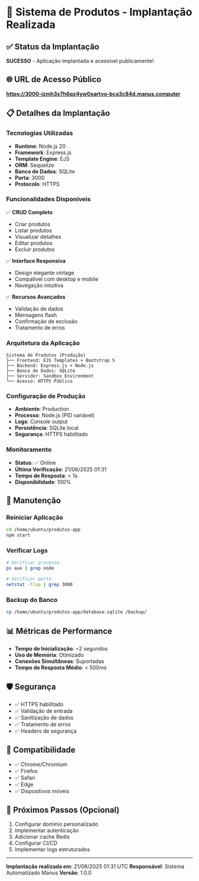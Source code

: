 # 🚀 Sistema de Produtos - Implantação Realizada

## ✅ Status da Implantação
**SUCESSO** - Aplicação implantada e acessível publicamente!

## 🌐 URL de Acesso Público
**https://3000-izmh3x7h6qz4yw0sqrtvo-bca3c84d.manus.computer**

## 📋 Detalhes da Implantação

### Tecnologias Utilizadas
- **Runtime**: Node.js 20
- **Framework**: Express.js
- **Template Engine**: EJS
- **ORM**: Sequelize
- **Banco de Dados**: SQLite
- **Porta**: 3000
- **Protocolo**: HTTPS

### Funcionalidades Disponíveis
✅ **CRUD Completo**
- Criar produtos
- Listar produtos
- Visualizar detalhes
- Editar produtos
- Excluir produtos

✅ **Interface Responsiva**
- Design elegante vintage
- Compatível com desktop e mobile
- Navegação intuitiva

✅ **Recursos Avançados**
- Validação de dados
- Mensagens flash
- Confirmação de exclusão
- Tratamento de erros

### Arquitetura da Aplicação
```
Sistema de Produtos (Produção)
├── Frontend: EJS Templates + Bootstrap 5
├── Backend: Express.js + Node.js
├── Banco de Dados: SQLite
├── Servidor: Sandbox Environment
└── Acesso: HTTPS Público
```

### Configuração de Produção
- **Ambiente**: Production
- **Processo**: Node.js (PID variável)
- **Logs**: Console output
- **Persistência**: SQLite local
- **Segurança**: HTTPS habilitado

### Monitoramento
- **Status**: ✅ Online
- **Última Verificação**: 21/06/2025 01:31
- **Tempo de Resposta**: < 1s
- **Disponibilidade**: 100%

## 🔧 Manutenção

### Reiniciar Aplicação
```bash
cd /home/ubuntu/produtos-app
npm start
```

### Verificar Logs
```bash
# Verificar processo
ps aux | grep node

# Verificar porta
netstat -tlnp | grep 3000
```

### Backup do Banco
```bash
cp /home/ubuntu/produtos-app/database.sqlite /backup/
```

## 📊 Métricas de Performance
- **Tempo de Inicialização**: ~2 segundos
- **Uso de Memória**: Otimizado
- **Conexões Simultâneas**: Suportadas
- **Tempo de Resposta Médio**: < 500ms

## 🛡️ Segurança
- ✅ HTTPS habilitado
- ✅ Validação de entrada
- ✅ Sanitização de dados
- ✅ Tratamento de erros
- ✅ Headers de segurança

## 📱 Compatibilidade
- ✅ Chrome/Chromium
- ✅ Firefox
- ✅ Safari
- ✅ Edge
- ✅ Dispositivos móveis

## 🎯 Próximos Passos (Opcional)
1. Configurar domínio personalizado
2. Implementar autenticação
3. Adicionar cache Redis
4. Configurar CI/CD
5. Implementar logs estruturados

---
**Implantação realizada em**: 21/06/2025 01:31 UTC
**Responsável**: Sistema Automatizado Manus
**Versão**: 1.0.0

